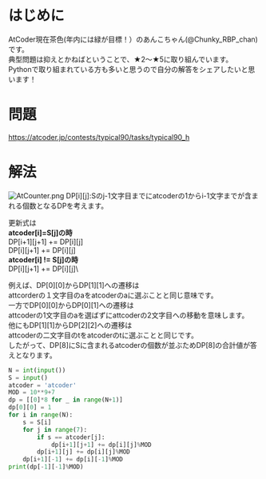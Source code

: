 # はじめに
AtCoder現在茶色(年内には緑が目標！）のあんこちゃん(@Chunky_RBP_chan)です。\
典型問題は抑えとかねばということで、★2〜★5に取り組んでいます。\
Pythonで取り組まれている方も多いと思うので自分の解答をシェアしたいと思います！

# 問題
https://atcoder.jp/contests/typical90/tasks/typical90_h

# 解法
![AtCounter.png](https://qiita-image-store.s3.ap-northeast-1.amazonaws.com/0/603082/cedf92b4-6d2d-2537-a9a9-4dd78a91c490.png)
DP[i][j]:Sのj-1文字目までにatcoderの1からi-1文字までが含まれる個数となるDPを考えます。

更新式は\
**atcoder[i]=S[j]の時**\
DP[i+1][j+1] += DP[i][j]\
DP[i][j+1] += DP[i][j]\
**atcoder[i] != S[j]の時**\
DP[i][j+1] += DP[i][j]\

例えば、DP[0][0]からDP[1][1]への遷移は\
attcorderの１文字目のaをatcoderのaに選ぶことと同じ意味です。\
一方でDP[0][0]からDP[0][1]への遷移は\
attcoderの1文字目のaを選ばずにattcoderの2文字目への移動を意味します。\
他にもDP[1][1]からDP[2][2]への遷移は\
attcoderの二文字目のtをatcoderのtに選ぶことと同じです。\
したがって、DP[8]にSに含まれるatcoderの個数が並ぶためDP[8]の合計値が答えとなります。


```python
N = int(input())
S = input()
atcoder = 'atcoder'
MOD = 10**9+7
dp = [[0]*8 for _ in range(N+1)]
dp[0][0] = 1
for i in range(N):
    s = S[i]
    for j in range(7):
        if s == atcoder[j]:
            dp[i+1][j+1] += dp[i][j]%MOD
        dp[i+1][j] += dp[i][j]%MOD
    dp[i+1][-1] += dp[i][-1]%MOD
print(dp[-1][-1]%MOD)
